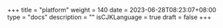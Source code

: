 +++
title = "platform"
weight = 140
date = 2023-06-28T08:23:07+08:00
type = "docs"
description = ""
isCJKLanguage = true
draft = false
+++